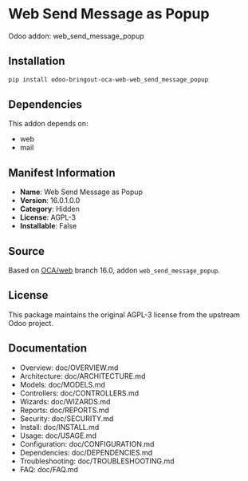 # Web Send Message as Popup

Odoo addon: web_send_message_popup

## Installation

```bash
pip install odoo-bringout-oca-web-web_send_message_popup
```

## Dependencies

This addon depends on:
- web
- mail

## Manifest Information

- **Name**: Web Send Message as Popup
- **Version**: 16.0.1.0.0
- **Category**: Hidden
- **License**: AGPL-3
- **Installable**: False

## Source

Based on [OCA/web](https://github.com/OCA/web) branch 16.0, addon `web_send_message_popup`.

## License

This package maintains the original AGPL-3 license from the upstream Odoo project.

## Documentation

- Overview: doc/OVERVIEW.md
- Architecture: doc/ARCHITECTURE.md
- Models: doc/MODELS.md
- Controllers: doc/CONTROLLERS.md
- Wizards: doc/WIZARDS.md
- Reports: doc/REPORTS.md
- Security: doc/SECURITY.md
- Install: doc/INSTALL.md
- Usage: doc/USAGE.md
- Configuration: doc/CONFIGURATION.md
- Dependencies: doc/DEPENDENCIES.md
- Troubleshooting: doc/TROUBLESHOOTING.md
- FAQ: doc/FAQ.md
